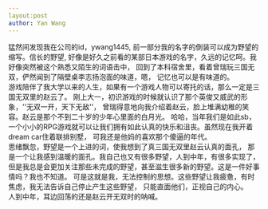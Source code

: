 ```yaml
---
layout:post
author: Yan Wang
---
```


猛然间发现我在公司的id，ywang1445, 前一部分我的名字的倒装可以成为野望的缩写。信长的野望,
好像是好久之前看的某部日本游戏的名字，久远的记忆呵。我好像突然被这个熟悉又陌生的词语击中，
回到了本科宿舍里，看着曾瑞玩三国无双，俨然闻到了隔壁桌李志扬泡面的味道，嗯，
记忆也可以是有味道的。  
游戏陪伴了我大学以来的人生，如果有一个游戏人物可以寄托的话，那么一定是三国无双里的赵云了。
刚上大一，初识游戏的时候就认识了那个英俊又威武的形象，''无双一开，天下无敌''，
曾瑞得意地向我介绍着赵云，脸上堆满幼稚的笑容。赵云是那个不到二十岁的少年心里面的白月光。
哈哈，当年我们是如此sb，
一个小小的RPG游戏就可以让我们拥有如此认真的快乐和沮丧。虽然现在我开着dream car住着联排别墅，
可我还是他妈的喜欢那个傻逼的年代。  
思绪飘忽，野望是一个上进的词，使我想到了真三国无双里赵云认真的面孔，
那是一个让我感到温暖的面孔。我自己也又有很多野望，人到中年，有很多实现了，
但是我总是会更加关注那些未完成的野望，甚至滋生很多新的野望。这是一件好事情吗？我也不知道。
可是这就是我，无法控制的思想。这些野望让我疲惫，有时焦虑，我无法告诉自己停止产生这些野望，
只能直面他们，正视自己的内心。  
人到中年，耳边回荡的还是赵云开无双时的呐喊。